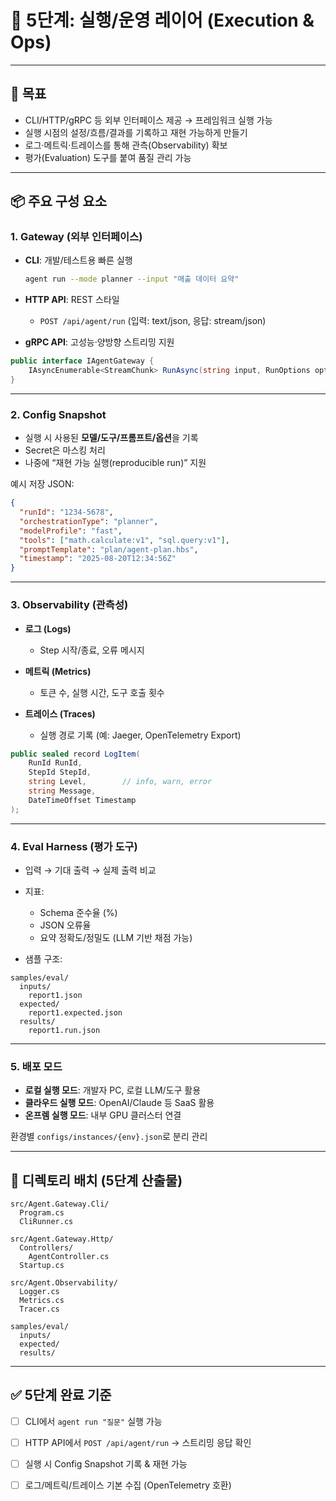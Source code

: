 # 📍 5단계: 실행/운영 레이어 (Execution & Ops)

---

## 🎯 목표

* CLI/HTTP/gRPC 등 외부 인터페이스 제공 → 프레임워크 실행 가능
* 실행 시점의 설정/흐름/결과를 기록하고 재현 가능하게 만들기
* 로그·메트릭·트레이스를 통해 관측(Observability) 확보
* 평가(Evaluation) 도구를 붙여 품질 관리 가능

---

## 📦 주요 구성 요소

### 1. Gateway (외부 인터페이스)

* **CLI**: 개발/테스트용 빠른 실행

  ```bash
  agent run --mode planner --input "매출 데이터 요약"
  ```
* **HTTP API**: REST 스타일

  * `POST /api/agent/run` (입력: text/json, 응답: stream/json)
* **gRPC API**: 고성능·양방향 스트리밍 지원

```csharp
public interface IAgentGateway {
    IAsyncEnumerable<StreamChunk> RunAsync(string input, RunOptions options, CancellationToken ct);
}
```

---

### 2. Config Snapshot

* 실행 시 사용된 **모델/도구/프롬프트/옵션**을 기록
* Secret은 마스킹 처리
* 나중에 “재현 가능 실행(reproducible run)” 지원

예시 저장 JSON:

```json
{
  "runId": "1234-5678",
  "orchestrationType": "planner",
  "modelProfile": "fast",
  "tools": ["math.calculate:v1", "sql.query:v1"],
  "promptTemplate": "plan/agent-plan.hbs",
  "timestamp": "2025-08-20T12:34:56Z"
}
```

---

### 3. Observability (관측성)

* **로그 (Logs)**

  * Step 시작/종료, 오류 메시지
* **메트릭 (Metrics)**

  * 토큰 수, 실행 시간, 도구 호출 횟수
* **트레이스 (Traces)**

  * 실행 경로 기록 (예: Jaeger, OpenTelemetry Export)

```csharp
public sealed record LogItem(
    RunId RunId,
    StepId StepId,
    string Level,        // info, warn, error
    string Message,
    DateTimeOffset Timestamp
);
```

---

### 4. Eval Harness (평가 도구)

* 입력 → 기대 출력 → 실제 출력 비교
* 지표:

  * Schema 준수율 (%)
  * JSON 오류율
  * 요약 정확도/정밀도 (LLM 기반 채점 가능)
* 샘플 구조:

```
samples/eval/
  inputs/
    report1.json
  expected/
    report1.expected.json
  results/
    report1.run.json
```

---

### 5. 배포 모드

* **로컬 실행 모드**: 개발자 PC, 로컬 LLM/도구 활용
* **클라우드 실행 모드**: OpenAI/Claude 등 SaaS 활용
* **온프렘 실행 모드**: 내부 GPU 클러스터 연결

환경별 `configs/instances/{env}.json`로 분리 관리

---

## 📂 디렉토리 배치 (5단계 산출물)

```
src/Agent.Gateway.Cli/
  Program.cs
  CliRunner.cs

src/Agent.Gateway.Http/
  Controllers/
    AgentController.cs
  Startup.cs

src/Agent.Observability/
  Logger.cs
  Metrics.cs
  Tracer.cs

samples/eval/
  inputs/
  expected/
  results/
```

---

## ✅ 5단계 완료 기준

* [ ] CLI에서 `agent run "질문"` 실행 가능
* [ ] HTTP API에서 `POST /api/agent/run` → 스트리밍 응답 확인
* [ ] 실행 시 Config Snapshot 기록 & 재현 가능
* [ ] 로그/메트릭/트레이스 기본 수집 (OpenTelemetry 호환)

